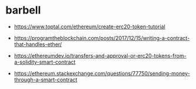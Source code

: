 # barbell

* https://www.toptal.com/ethereum/create-erc20-token-tutorial
* https://programtheblockchain.com/posts/2017/12/15/writing-a-contract-that-handles-ether/
* https://ethereumdev.io/transfers-and-approval-or-erc20-tokens-from-a-solidity-smart-contract

* https://ethereum.stackexchange.com/questions/77750/sending-money-through-a-smart-contract
